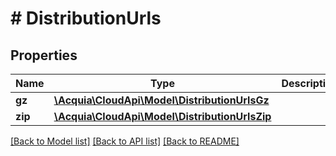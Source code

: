 # # DistributionUrls

## Properties

Name | Type | Description | Notes
------------ | ------------- | ------------- | -------------
**gz** | [**\Acquia\CloudApi\Model\DistributionUrlsGz**](DistributionUrlsGz.md) |  | [optional]
**zip** | [**\Acquia\CloudApi\Model\DistributionUrlsZip**](DistributionUrlsZip.md) |  | [optional]

[[Back to Model list]](../../README.md#models) [[Back to API list]](../../README.md#endpoints) [[Back to README]](../../README.md)
